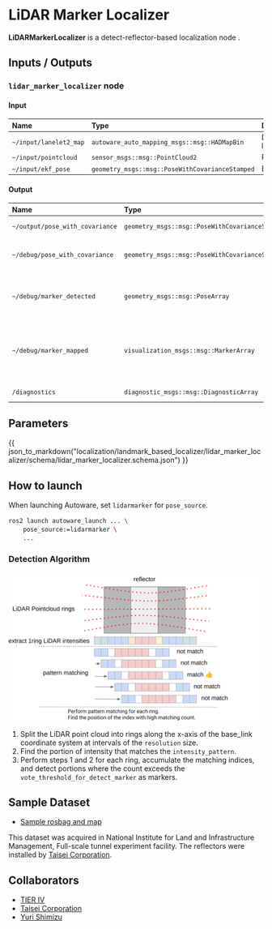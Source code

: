 # LiDAR Marker Localizer

**LiDARMarkerLocalizer** is a detect-reflector-based localization node .

## Inputs / Outputs

### `lidar_marker_localizer` node

#### Input

| Name                   | Type                                            | Description      |
| :--------------------- | :---------------------------------------------- | :--------------- |
| `~/input/lanelet2_map` | `autoware_auto_mapping_msgs::msg::HADMapBin`    | Data of lanelet2 |
| `~/input/pointcloud`   | `sensor_msgs::msg::PointCloud2`                 | PointCloud       |
| `~/input/ekf_pose`     | `geometry_msgs::msg::PoseWithCovarianceStamped` | EKF Pose         |

#### Output

| Name                            | Type                                            | Description                                                        |
| :------------------------------ | :---------------------------------------------- | :----------------------------------------------------------------- |
| `~/output/pose_with_covariance` | `geometry_msgs::msg::PoseWithCovarianceStamped` | Estimated pose                                                     |
| `~/debug/pose_with_covariance`  | `geometry_msgs::msg::PoseWithCovarianceStamped` | [debug topic] Estimated pose                                       |
| `~/debug/marker_detected`       | `geometry_msgs::msg::PoseArray`                 | [debug topic] Detected marker poses                                |
| `~/debug/marker_mapped`         | `visualization_msgs::msg::MarkerArray`          | [debug topic] Loaded landmarks to visualize in Rviz as thin boards |
| `/diagnostics`                  | `diagnostic_msgs::msg::DiagnosticArray`         | Diagnostics outputs                                                |

## Parameters

{{ json_to_markdown("localization/landmark_based_localizer/lidar_marker_localizer/schema/lidar_marker_localizer.schema.json") }}

## How to launch

When launching Autoware, set `lidarmarker` for `pose_source`.

```bash
ros2 launch autoware_launch ... \
    pose_source:=lidarmarker \
    ...
```

### Detection Algorithm

![detection_algorithm](./doc_image/detection_algorithm.png)

1. Split the LiDAR point cloud into rings along the x-axis of the base_link coordinate system at intervals of the `resolution` size.
2. Find the portion of intensity that matches the `intensity_pattern`.
3. Perform steps 1 and 2 for each ring, accumulate the matching indices, and detect portions where the count exceeds the `vote_threshold_for_detect_marker` as markers.

## Sample Dataset

- [Sample rosbag and map](https://drive.google.com/file/d/1XqDYPOdziA4GWPjxoFooNPjTO1E1EUFY/view?usp=sharing)

This dataset was acquired in National Institute for Land and Infrastructure Management, Full-scale tunnel experiment facility.
The reflectors were installed by [Taisei Corporation](https://www.taisei.co.jp/english/).

## Collaborators

- [TIER IV](https://tier4.jp/en/)
- [Taisei Corporation](https://www.taisei.co.jp/english/)
- [Yuri Shimizu](https://github.com/YuriShimizu824)
